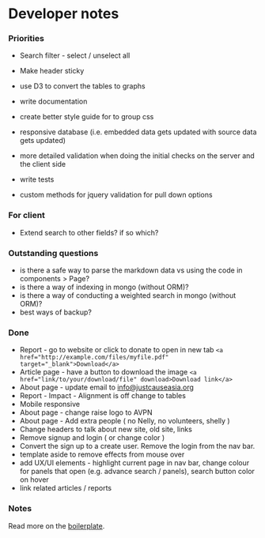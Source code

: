 # Developer notes

### Priorities
- Search filter - select / unselect all
- Make header sticky
- use D3 to convert the tables to graphs

- write documentation
- create better style guide for to group css
- responsive database (i.e. embedded data gets updated with source data gets updated)
- more detailed validation when doing the initial checks on the server and the client side
- write tests
- custom methods for jquery validation for pull down options

### For client
- Extend search to other fields? if so which?

### Outstanding questions
- is there a safe way to parse the markdown data vs using the code in components > Page?
- is there a way of indexing in mongo (without ORM)?
- is there a way of conducting a weighted search in mongo (without ORM)?
- best ways of backup?

### Done
- Report - go to website or click to donate to open in new tab
``<a href="http://example.com/files/myfile.pdf" target="_blank">Download</a>``
- Article page - have a button to download the image
``<a href="link/to/your/download/file" download>Download link</a>``
- About page - update email to info@justcauseasia.org
- Report - Impact - Alignment is off change to tables
- Mobile responsive
- About page - change raise logo to AVPN
- About page - Add extra people ( no Nelly, no volunteers, shelly )
- Change headers to talk about new site, old site, links
- Remove signup and login ( or change color )
- Convert the sign up to a create user. Remove the login from the nav bar.
- template aside to remove effects from mouse over
- add UX/UI elements - highlight current page in nav bar, change colour for panels that open (e.g. advance search / panels), search button color on hover
- link related articles / reports

### Notes
Read more on the [boilerplate](http://cleverbeagle.com/pup/v1/the-basics/methods#utility-methods).
